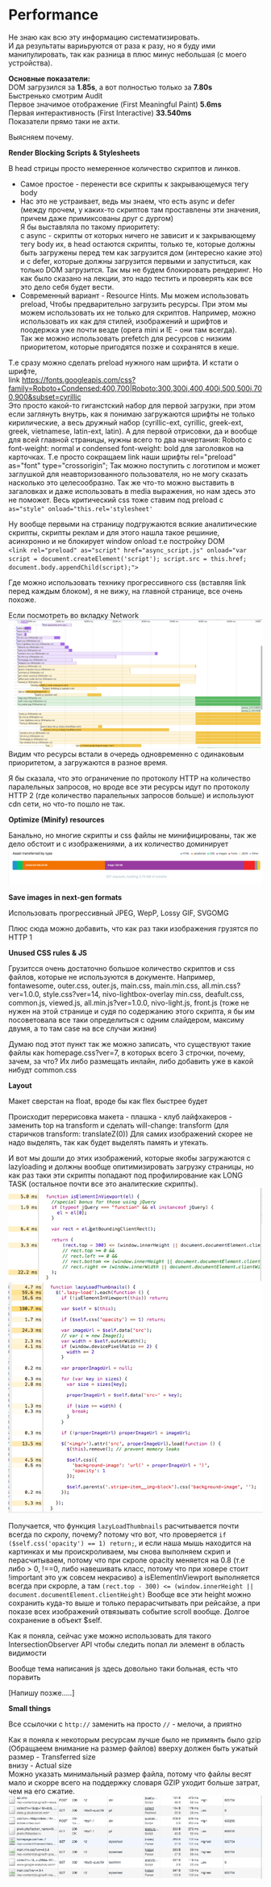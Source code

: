 # Performance

Не знаю как всю эту информацию систематизировать.  
И да результаты вариьруются от раза к разу, но я буду ими манипулировать, 
так как разница в плюс минус небольшая (с моего устройства).

**Основные показатели:**  
DOM загрузился за **1.85s**, а вот полностью только за **7.80s**  
Быстренько смотрим Audit  
Первое значимое отображение (First Meaningful Paint) **5.6ms**  
Первая интерактивность (First Interactive) **33.540ms**  
Показатели прямо таки не ахти. 

Выяcняем почему.

**Render Blocking Scripts & Stylesheets** 

В head стрицы просто немеренное количество скриптов и линков.
- Самое простое - перенести все скрипты к закрывающемуся тегу body 
- Нас это не устраивает, ведь мы знаем, что есть async и defer (между прочем, у каких-то скриптов там проставлены эти значения, причем даже примиксованы друг с дургом)  
Я бы выставляла по такому приоритету:  
с async - скрипты от которых ничего не зависит и к закрывающему тегу body их, в head остаются скрипты, только те, 
которые должны быть загружены перед тем как загрузится дом (интересно какие это) и 
с defer, которые должны загрузится первыми и запуститься, как только DOM загрузится. Так мы не будем блокировать рендеринг. 
Но как было сказано на лекции, это надо тестить и проверять как все это дело себя будет вести.
- Современный вариант - Resource Hints. Мы можем использовать preload, Чтобы предварительно загрузить ресурсы. 
При этом мы можем использовать их не только для скриптов. Например, можно использовать их как для стилей, изображений и шрифтов и поодержка уже почти везде (opera mini и IE  - они там всегда).  
Так же можно использовать prefetch для ресурсов с низким приоритетом, которые пригодятся позже и сохранятся в кеше.

Т.е сразу можно сделать preload нужного нам шрифта. И кстати о шрифте,   
link https://fonts.googleapis.com/css?family=Roboto+Condensed:400,700|Roboto:300,300i,400,400i,500,500i,700,900&subset=cyrillic  
Это просто какой-то гиганстский набор для первой загрузки, при этом если заглянуть внутрь, как я понимаю загружаются шрифты не только кирилические, а весь дружный набор
(cyrillic-ext, cyrillic, greek-ext, greek, vietnamese, latin-ext, latin). А для первой отрисовки, да и вообще для всей главной страницы, нужны всего то два начертания: 
Roboto c font-weight: normal и condensed font-weight: bold для заголовков на карточках. Т.е просто сокращаем link наши шрифты rel="preload" as="font" type="crossorigin";
Так можно поступить с логотипом и может заглушкой для неавторизованного пользователя, но не могу сказать насколько это целесообразно. 
Так же что-то можно выставить в загаловках и даже использовать в media выражения, но нам здесь это не поможет. 
Весь критический css тоже ставим под preload с ` as="style" onload="this.rel='stylesheet'`

Ну вообще первыми на страницу подгружаются всякие аналитические скрипты, 
скрипты реклам и для этого нашла такое решиние, асинхронно и не блокирует window onload т.е постройку DOM  
`<link rel="preload" as="script" href="async_script.js" onload="var script = document.createElement('script'); script.src = this.href; document.body.appendChild(script);">`

Где можно использовать технику прогрессивного css (вставляя link перед каждым блоком), я не вижу, на главной странице, все очень похоже.

Если посмотреть во вкладку Network  
![Order](./src/images/order.png)
Видим что  ресурсы встали в очередь одновременно с одинаковым приоритетом, а загружаются в разное время.

Я бы сказала, что это ограничение по протоколу HTTP на количество паралельных запросов, 
но вроде все эти ресурсы идут по протоколу HTTP 2 (где количество паралельных запросов больше) и используют cdn сети, но что-то пошло не так.

**Optimize (Minify) resources** 

Банально, но многие скрипты и css файлы не минифицированы, так же дело обстоит и с изображениями, а их количество доминирует
![Order](./src/images/optimaze.png)

**Save images in next-gen formats** 

Использовать прогрессивный JPEG, WepP, Lossy GIF, SVGOMG

Плюс сюда можно добавить, что как раз таки изображения грузятся по HTTP 1

**Unused CSS rules & JS** 

Грузитсся очень достаточно большое количество скриптов и css файлов, которые не используются в документе. 
Например, fontawesome, outer.css, outer.js, main.css, main.min.css, all.min.css?ver=1.0.0, style.css?ver=14, nivo-lightbox-overlay min.css, deafult.css,
common.js, viewed.js, all.min.js?ver=1.0.0, nivo-light.js, 
front.js (тоже не нужен на этой странице и судя по содержанию этого скрипта, я бы им посоветовала все таки определиться с одним слайдером, максиму двумя, а то там case на все случаи жизни)

Думаю под этот пункт так же можно записать, что существуют такие файлы как homepage.css?ver=7, в которых всего 3 строчки, почему, зачем, за что?
 Их либо размещать инлайн, либо добавить уже в какой нибудт common.css
 
 
**Layout**

Макет сверстан на float, вроде бы как flex быстрее будет

Происходит перерисовка макета - плашка - клуб лайфхакеров - заменить top на transform  и сделать will-change: transform (для старичков transform: translateZ(0))
Для самих изображений скорее не надо выделять, так как будет выделять память и утекать.

И вот мы дошли до этих изображений, которые якобы загружаются c lazyloading  и должны вообще опитимизировать загрузку страницы, но как раз таки эти скрипты попадают
под профилирование как LONG TASK (остальное почти все это аналитеские скрипты).
![Order](./src/images/isElementInViewPort.png)
![Order](./src/images/lazyloadTumbanail.png)

Получается, что функция `lazyLoadThumbnails` расчитывается почти всегда по скролу, почему? потому что вот, что проверяется `if ($self.css('opacity') == 1) return;`,
и если наша мышь находится на картинках и мы проискроливаем, мы снова выполняем скрип и перасчитываем, потому что при скроле opacity меняется на 0.8 
(т.е либо > 0, !==0, либо навешивать класс, потому что при ховере стоит !important это уж совсем некрасиво)
а isElementInViewport выполняется всегда при скрорле, а там `(rect.top - 300) <= (window.innerHeight || document.documentElement.clientHeight)` 
Вообще все эти height можно сохранить куда-то выше и только перарасчитывать при рейсайзе, а при показе всех изображений отвязывать событие scroll вообще.
Долгое сохранение в объект $self.

Как я поняла, сейчас уже можно использовать для такого IntersectionObserver API чтобы следить попал ли элемент в область видимости

Вообще тема написания js здесь довольно таки больная, есть что поравить 

[Напишу позже.....]

**Small things**

Все ссылочки с `http://` заменить на просто `//` - мелочи, а приятно

Как я поняла к некоторым ресурсам лучше было не примянть было gzip (Обращаеем внимание на размер файлов)
вверху должен быть ужатый размер - Transferred size  
внизу - Actual size  
Можно указать минимальный размер  файла, потому что файлы весят мало и скорре всего на поддержку словаря GZIP уходит больше затрат, 
чем на его сжатие.
![Order](./src/images/gzipBigger.png)




 
 
